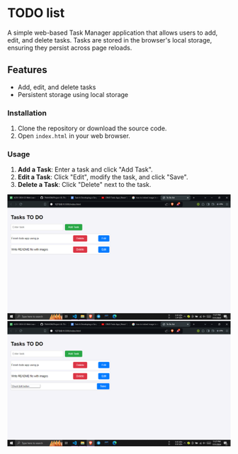 # TODO list

A simple web-based Task Manager application that allows users to add, edit, and delete tasks. Tasks are stored in the browser's local storage, ensuring they persist across page reloads.

## Features

- Add, edit, and delete tasks
- Persistent storage using local storage


### Installation

1. Clone the repository or download the source code.
2. Open `index.html` in your web browser.

### Usage


1. **Add a Task**: Enter a task and click "Add Task".
2. **Edit a Task**: Click "Edit", modify the task, and click "Save".
3. **Delete a Task**: Click "Delete" next to the task.

![Front page](assets/home.png)
![checking Edit](assets/edit.png)

